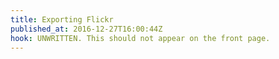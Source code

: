 ```yaml
---
title: Exporting Flickr
published_at: 2016-12-27T16:00:44Z
hook: UNWRITTEN. This should not appear on the front page.
---
```


